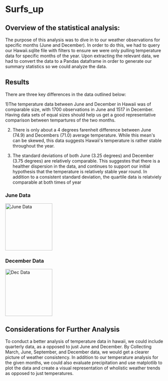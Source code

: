 # Surfs_up

## Overview of the statistical analysis:

The purpose of this analysis was to dive in to our weather observations for specific months (June and December). In order to do this, we had to query our Hawaii.sqlite file with filters to ensure we were only pulling temperature data for specific months of the year. Upon extracting the relevant data, we had to convert the data to a Pandas dataframe in order to generate our summary statistics so we could analyze the data. 

## Results

 There are three key differences in the data outlined below:

  1)The temperature data between June and December in Hawaii was of comparable size, with 1700 observations in June and 1517 in December. Having data sets of equal  sizes should help us get a good representative comparison between tempartures of the two months. 

  2) There is only about a 4 degrees farenheit difference between June (74.9) and Decembers (71.0) average temperature. While this mean's can be skewed, this data suggests Hawaii's temperature is rather stable throughout the year.
  
  3) The standard deviations of both June (3.25 degrees) and December (3.75 degrees) are relatively comparable. This suggestes that there is a healther dispersion in the data, and continues to support our initial hypothesis that the temperature is relatively stable year round. In addition to a consistent standard deviation, the quartile data is relatviely comparable at both times of year

### June Data

<img width="150" alt="June Data" src="https://user-images.githubusercontent.com/80016496/118401486-8835ac80-b62b-11eb-96b1-782cbdb108b2.png">

### December Data

<img width="150" alt="Dec Data" src="https://user-images.githubusercontent.com/80016496/118401509-97b4f580-b62b-11eb-9b3b-f374bf48004b.png">


## Considerations for Further Analysis

To conduct a better analysis of temperature data in hawaii, we could include quarterly data, as a opposed to just June and December. By Collecting March, June, September, and December data, we would get a clearer picture of weather consistency. In addition to our temperature analysis for the given months, we could also evaluate precipitation and use matplotlib to plot the data and create a visual representation of wholistic weather trends as opposed to just temperatures.
